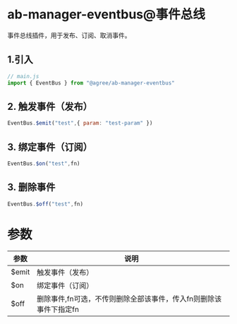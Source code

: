 # ab-manager-eventbus@事件总线

事件总线插件，用于发布、订阅、取消事件。

## 1.引入
```js
// main.js
import { EventBus } from "@agree/ab-manager-eventbus"
```

## 2. 触发事件（发布）
```js
EventBus.$emit("test",{ param: "test-param" })
```

## 3. 绑定事件（订阅）
```js
EventBus.$on("test",fn)
```

## 3. 删除事件
```js
EventBus.$off("test",fn) 
```

# 参数

| 参数 | 说明 |
| --- | --- |
| $emit | 触发事件（发布）|
| $on | 绑定事件（订阅）|
| $off | 删除事件,fn可选，不传则删除全部该事件，传入fn则删除该事件下指定fn |







